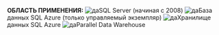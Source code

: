 <Token>**ОБЛАСТЬ ПРИМЕНЕНИЯ:** ![да](media/yes.png)SQL Server (начиная с 2008) ![да](media/yes.png)База данных SQL Azure (только управляемый экземпляр) ![да](media/no.png)Хранилище данных SQL Azure ![да](media/yes.png)Parallel Data Warehouse</Token>